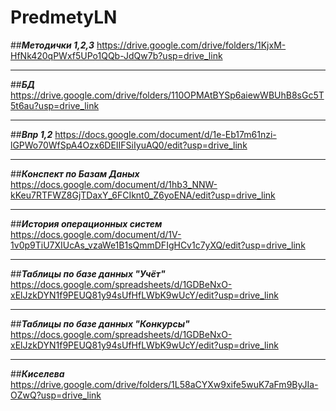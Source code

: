 # PredmetyLN
##***Методички 1,2,3***
https://drive.google.com/drive/folders/1KjxM-HfNk420qPWxf5UPo1QQb-JdQw7b?usp=drive_link
____
##***БД***
https://drive.google.com/drive/folders/110OPMAtBYSp6aiewWBUhB8sGc5T5t6au?usp=drive_link
____
##***Впр 1,2***
https://docs.google.com/document/d/1e-Eb17m61nzi-lGPWo70WfSpA4Ozx6DEIIFSiIyuAQ0/edit?usp=drive_link
____
##***Конспект по Базам Даных***
https://docs.google.com/document/d/1hb3_NNW-kKeu7RTFWZ8GjTDaxY_6FCIknt0_Z6yoENA/edit?usp=drive_link
____
##***История операционных систем***
https://docs.google.com/document/d/1V-1v0p9TiU7XIUcAs_vzaWe1B1sQmmDFIgHCv1c7yXQ/edit?usp=drive_link
____
##***Таблицы по базе данных "Учёт"***
https://docs.google.com/spreadsheets/d/1GDBeNxO-xElJzkDYN1f9PEUQ81y94sUfHfLWbK9wUcY/edit?usp=drive_link
____
##***Таблицы по базе данных "Конкурсы"***
https://docs.google.com/spreadsheets/d/1GDBeNxO-xElJzkDYN1f9PEUQ81y94sUfHfLWbK9wUcY/edit?usp=drive_link
____
##***Киселева***
https://drive.google.com/drive/folders/1L58aCYXw9xife5wuK7aFm9ByJIa-OZwQ?usp=drive_link
